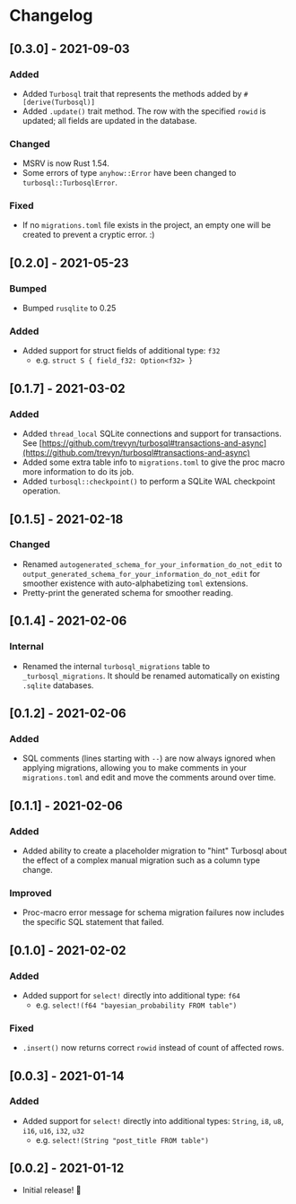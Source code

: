 # Changelog

## [0.3.0] - 2021-09-03

### Added

- Added `Turbosql` trait that represents the methods added by `#[derive(Turbosql)]`
- Added `.update()` trait method. The row with the specified `rowid` is updated; all fields are updated in the database.

### Changed

- MSRV is now Rust 1.54.
- Some errors of type `anyhow::Error` have been changed to `turbosql::TurbosqlError`.

### Fixed

- If no `migrations.toml` file exists in the project, an empty one will be created to prevent a cryptic error. :)

## [0.2.0] - 2021-05-23

### Bumped

- Bumped `rusqlite` to 0.25

### Added

- Added support for struct fields of additional type: `f32`
  - e.g. `struct S { field_f32: Option<f32> }`

## [0.1.7] - 2021-03-02

### Added

- Added `thread_local` SQLite connections and support for transactions. See [https://github.com/trevyn/turbosql#transactions-and-async](https://github.com/trevyn/turbosql#transactions-and-async)
- Added some extra table info to `migrations.toml` to give the proc macro more information to do its job.
- Added `turbosql::checkpoint()` to perform a SQLite WAL checkpoint operation.

## [0.1.5] - 2021-02-18

### Changed

- Renamed `autogenerated_schema_for_your_information_do_not_edit` to `output_generated_schema_for_your_information_do_not_edit` for smoother existence with auto-alphabetizing `toml` extensions.
- Pretty-print the generated schema for smoother reading.

## [0.1.4] - 2021-02-06

### Internal

- Renamed the internal `turbosql_migrations` table to `_turbosql_migrations`. It should be renamed automatically on existing `.sqlite` databases.

## [0.1.2] - 2021-02-06

### Added

- SQL comments (lines starting with `--`) are now always ignored when applying migrations, allowing you to make comments in your `migrations.toml` and edit and move the comments around over time.

## [0.1.1] - 2021-02-06

### Added

- Added ability to create a placeholder migration to "hint" Turbosql about the effect of a complex manual migration such as a column type change.

### Improved

- Proc-macro error message for schema migration failures now includes the specific SQL statement that failed.

## [0.1.0] - 2021-02-02

### Added

- Added support for `select!` directly into additional type: `f64`
  - e.g. `select!(f64 "bayesian_probability FROM table")`

### Fixed

- `.insert()` now returns correct `rowid` instead of count of affected rows.

## [0.0.3] - 2021-01-14

### Added

- Added support for `select!` directly into additional types: `String`, `i8`, `u8`, `i16`, `u16`, `i32`, `u32`
  - e.g. `select!(String "post_title FROM table")`

## [0.0.2] - 2021-01-12

- Initial release! 🎉
